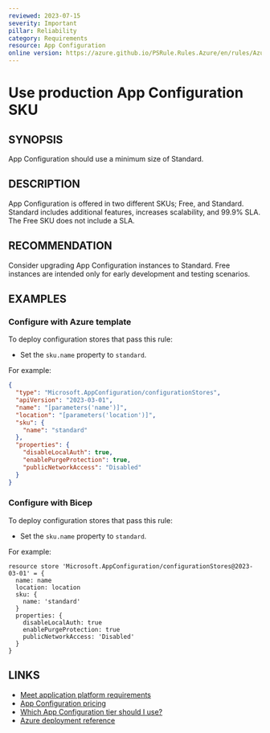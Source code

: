 ```yaml
---
reviewed: 2023-07-15
severity: Important
pillar: Reliability
category: Requirements
resource: App Configuration
online version: https://azure.github.io/PSRule.Rules.Azure/en/rules/Azure.AppConfig.SKU/
---
```


# Use production App Configuration SKU

## SYNOPSIS

App Configuration should use a minimum size of Standard.

## DESCRIPTION

App Configuration is offered in two different SKUs; Free, and Standard.
Standard includes additional features, increases scalability, and 99.9% SLA.
The Free SKU does not include a SLA.

## RECOMMENDATION

Consider upgrading App Configuration instances to Standard.
Free instances are intended only for early development and testing scenarios.

## EXAMPLES

### Configure with Azure template

To deploy configuration stores that pass this rule:

- Set the `sku.name` property to `standard`.

For example:

```json
{
  "type": "Microsoft.AppConfiguration/configurationStores",
  "apiVersion": "2023-03-01",
  "name": "[parameters('name')]",
  "location": "[parameters('location')]",
  "sku": {
    "name": "standard"
  },
  "properties": {
    "disableLocalAuth": true,
    "enablePurgeProtection": true,
    "publicNetworkAccess": "Disabled"
  }
}
```

### Configure with Bicep

To deploy configuration stores that pass this rule:

- Set the `sku.name` property to `standard`.

For example:

```bicep
resource store 'Microsoft.AppConfiguration/configurationStores@2023-03-01' = {
  name: name
  location: location
  sku: {
    name: 'standard'
  }
  properties: {
    disableLocalAuth: true
    enablePurgeProtection: true
    publicNetworkAccess: 'Disabled'
  }
}
```

<!-- external:avm avm/res/app-configuration/configuration-store sku -->

## LINKS

- [Meet application platform requirements](https://learn.microsoft.com/azure/architecture/framework/resiliency/design-requirements#meet-application-platform-requirements)
- [App Configuration pricing](https://azure.microsoft.com/pricing/details/app-configuration/)
- [Which App Configuration tier should I use?](https://learn.microsoft.com/azure/azure-app-configuration/faq#which-app-configuration-tier-should-i-use)
- [Azure deployment reference](https://learn.microsoft.com/azure/templates/microsoft.appconfiguration/configurationstores)
